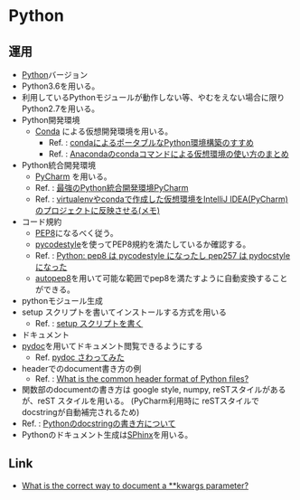 
# Python

## 運用

* [Python](https://www.python.org/)バージョン
 * Python3.6を用いる。
 * 利用しているPythonモジュールが動作しない等、やむをえない場合に限りPython2.7を用いる。
* Python開発環境
  * [Conda](https://conda.io/docs/index.html) による仮想開発環境を用いる。
    * Ref. : [condaによるポータブルなPython環境構築のすすめ](https://qiita.com/yubessy/items/2dd43551aa8308dc7eca)
    * Ref. : [Anacondaのcondaコマンドによる仮想環境の使い方のまとめ](http://minus9d.hatenablog.com/entry/2016/01/29/235916)
* Python統合開発環境
  * [PyCharm](https://www.jetbrains.com/pycharm/) を用いる。
  * Ref. : [最強のPython統合開発環境PyCharm](https://qiita.com/yamionp/items/f88d50da8d6b548fc44c)
  * Ref. : [virtualenvやcondaで作成した仮想環境をIntelliJ IDEA(PyCharm)のプロジェクトに反映させる(メモ)](https://qiita.com/yoppe/items/c1a814986690b5742e31)
* コード規約
  * [PEP8](http://pep8-ja.readthedocs.io/ja/latest/)になるべく従う。
  * [pycodestyle](https://pypi.python.org/pypi/pycodestyle)を使ってPEP8規約を満たしているか確認する。
   * Ref. : [Python: pep8 は pycodestyle になったし pep257 は pydocstyle になった](http://blog.amedama.jp/entry/2017/06/13/222556)
  * [autopep8](https://pypi.python.org/pypi/autopep8)を用いて可能な範囲でpep8を満たすように自動変換することができる。
* pythonモジュール生成
 * setup スクリプトを書いてインストールする方式を用いる
   * Ref. : [setup スクリプトを書く](https://docs.python.jp/3/distutils/setupscript.html)
* ドキュメント
 * [pydoc](https://docs.python.jp/3/library/pydoc.html)を用いてドキュメント閲覧できるようにする
   * Ref. [pydoc さわってみた](http://carumisu.hatenablog.com/entry/2015/10/12/204148)
  * headerでのdocument書き方の例
    * Ref. : [What is the common header format of Python files?
](https://stackoverflow.com/questions/1523427/what-is-the-common-header-format-of-python-files)
  * 関数部のdocumentの書き方は google style, numpy, reSTスタイルがあるが、reST スタイルを用いる。 (PyCharm利用時に reSTスタイルでdocstringが自動補完されるため)
   * Ref. : [Pythonのdocstringの書き方について](http://tsukin.hateblo.jp/entry/2017/09/27/151427)
  * Pythonのドキュメント生成は[SPhinx](http://www.sphinx-doc.org/ja/stable/)を用いる。

## Link

* [What is the correct way to document a **kwargs parameter?](https://stackoverflow.com/questions/1137161/what-is-the-correct-way-to-document-a-kwargs-parameter)
